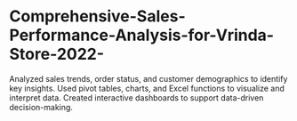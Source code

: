 # Comprehensive-Sales-Performance-Analysis-for-Vrinda-Store-2022-
Analyzed sales trends, order status, and customer demographics to identify key insights. Used pivot tables, charts, and Excel functions to visualize and interpret data. Created interactive dashboards to support data-driven decision-making.
